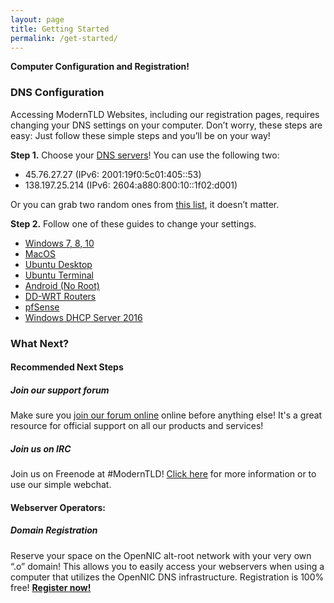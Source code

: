 ```yaml
---
layout: page
title: Getting Started
permalink: /get-started/
---
```


**Computer Configuration and Registration!**

### DNS Configuration

Accessing ModernTLD Websites, including our registration pages, requires changing your DNS settings on your computer. Don’t worry, these steps are easy: Just follow these simple steps and you’ll be on your way!

**Step 1.** Choose your [DNS servers](/infrastructure)! You can use the following two:

- 45.76.27.27 (IPv6: 2001:19f0:5c01:405::53)
- 138.197.25.214 (IPv6: 2604:a880:800:10::1f02:d001)

Or you can grab two random ones from [this list](https://servers.opennicproject.org/), it doesn’t matter.

**Step 2.** Follow one of these guides to change your settings.

- [Windows 7, 8, 10](/get-started/windows)
- [MacOS](/get-started/mac)
- [Ubuntu Desktop](/get-started/ubuntu)
- [Ubuntu Terminal](/get-started/advanced/ubuntu-terminal)
- [Android (No Root)](/get-started/android)
- [DD-WRT Routers](/get-started/advanced/dd-wrt)
- [pfSense](/get-started/advanced/pfsense)
- [Windows DHCP Server 2016](/get-started/advanced/windows-2016-dhcp)

### What Next?

#### Recommended Next Steps

##### Join our support forum

Make sure you [join our forum online](https://forum.moderntld.net/) online before anything else! It's a great resource for official support on all our products and services!

##### Join us on IRC

Join us on Freenode at #ModernTLD! [Click here](/irc) for more information or to use our simple webchat.

#### Webserver Operators:

##### Domain Registration

Reserve your space on the OpenNIC alt-root network with your very own “.o” domain! This allows you to easily access your webservers when using a computer that utilizes the OpenNIC DNS infrastructure. Registration is 100% free! **[Register now!](http://register.o/)**
